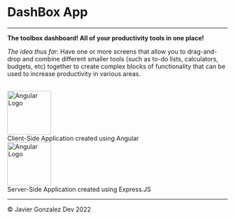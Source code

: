 # DashBox App

---

**The toolbox dashboard! All of your productivity tools in one place!**

*The idea thus far*: Have one or more screens that allow you to drag-and-drop and combine different smaller tools (such as to-do lists, calculators, budgets, etc) together to create complex blocks of functionality that can be used to increase productivity in various areas.

<br/>
<img src='https://angular.io/assets/images/logos/angular/angular.svg' alt='Angular Logo' width='100'><br/>
Client-Side Application created using Angular

<br/>
<img src='https://camo.githubusercontent.com/0566752248b4b31b2c4bdc583404e41066bd0b6726f310b73e1140deefcc31ac/68747470733a2f2f692e636c6f756475702e636f6d2f7a6659366c4c376546612d3330303078333030302e706e67' alt='Angular Logo' width='100'><br/>
Server-Side Application created using Express.JS

<br/>

---

© Javier Gonzalez Dev 2022